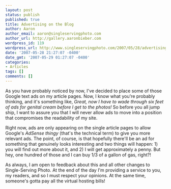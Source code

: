 ```yaml
---
layout: post
status: publish
published: true
title: Advertising on the Blog
author: Aaron
author_email: aaron@singleservingphoto.com
author_url: http://gallery.aaronbieber.com
wordpress_id: 119
wordpress_url: http://www.singleservingphoto.com/2007/05/28/advertising-on-the-blog/
date: '2007-05-28 21:27:07 -0400'
date_gmt: '2007-05-29 01:27:07 -0400'
categories:
- Articles
tags: []
comments: []
---
```

As you have probably noticed by now, I've decided to place some of those
Google text ads on my article pages. Now, I know what you're probably
thinking, and it's something like, _Great, now I have to wade through
six feet of ads for genital cream before I get to the photos!_ So
before you all jump ship, I want to assure you that I will never allow
ads to move into a position that compromises the readability of my site.

Right now, ads are only appearing on the single article pages to allow
Google's _AdSense thingy_ (that's the technical term) to give you more
relevant ads. The point, of course, is that hopefully there'll be an ad
for something that genuinely looks interesting and two things will
happen: 1) you will find out more about it, and 2) I will get
approximately a penny. But hey, one hundred of those and I can buy 1/3
of a gallon of gas, right?!

As always, I am open to feedback about this and all other changes to
Single-Serving Photo. At the end of the day I'm providing a service to
you, my readers, and so I must respect your opinions. At the same time,
someone's gotta pay all the virtual hosting bills!
